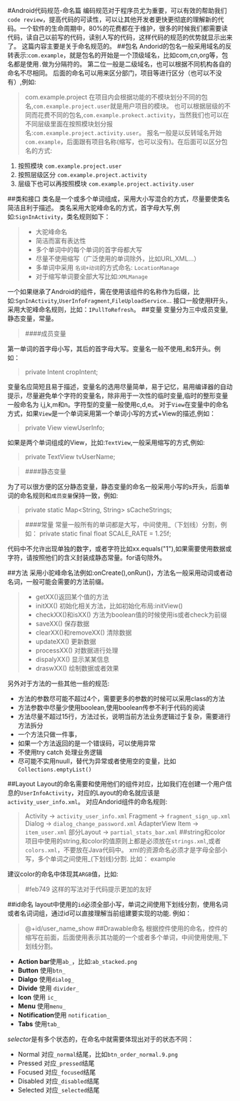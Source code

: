 #Android代码规范-命名篇
编码规范对于程序员尤为重要，可以有效的帮助我们`code review`，提高代码的可读性，可以让其他开发者更快更彻底的理解新的代码。一个软件的生命周期中，80%的花费都在于维护，很多的时候我们都需要读代码，读自己以前写的代码，读别人写的代码，这样代码的规范的优势就显示出来了。
这篇内容主要是关于命名规范的。
##包名
Andorid的包名一般采用域名的反转表示:`com.example`，就是包名的开始是一个顶级域名，比如com,cn,org等，包名都是使用`.`做为分隔符的。
第二位一般是二级域名，也可以根据不同机构各自的命名不尽相同。
后面的命名可以用来区分部门，项目等进行区分（也可以不没有）,例如:
>com.example.project
在项目内会根据功能的不模块划分不同的包名,`com.example.project.user`就是用户项目的模块。
也可以根据层级的不同而花费不同的包名,`com.example.prokect.activity`，当然我们也可以在不同层级里面在按照模块划分报名:`com.example.project.activity.user`。
报名一般是以反转域名开始`com.example`，后面跟有项目名称(缩写，也可以没有)。在后面可以区分包名的方式:

1. 按照模块 `com.example.project.user`
2. 按照层级区分 `com.example.project.activity`
3. 层级下也可以再按照模块 `com.example.project.activity.user`

##类和接口
类名是一个或多个单词组成，采用大小写混合的方式，尽量要使类名简洁且利于描述。
类名采用大驼峰命名的方式，首字母大写,例如:`SignInActivity`，类名规则如下：
> * 大驼峰命名
> * 简洁而富有表达性
> * 多个单词中的每个单词的首字母都大写
> * 尽量不使用缩写（广泛使用的单词除外，比如URL,XML...）
> * 多单词中采用 `名词+动词`的方式命名: `LocationManage`
> * 对于缩写单词要全部大写比如:`XMLManage`

一个如果继承了Android的组件，需在使用该组件的名称作为后缀，比如:`SgnInActivity`,`UserInfoFragment`,`FileUploadService`...
接口一般使用**I**开头，采用大驼峰命名规则，比如：`IPullToRefresh`。
##变量
变量分为三中成员变量,静态变量，常量。
>####成员变量

第一单词的首字母小写，其后的首字母大写。变量名一般不使用_和$开头。例如：
>private Intent cropIntent;

变量名应简短且易于描述，变量名的选用尽量简单，易于记忆，易用编译器的自动提示，尽量避免单个字符的变量名，除非用于一次性的临时变量,临时的整形变量一般命名为 i,j,k,m和n。字符型的变量一般使用c,d,e。
对于`View`在变量中的命名方式，如果`View`是一个单词采用第一个单词小写的方式+View的描述,例如：
> private View viewUserInfo;

如果是两个单词组成的View，比如:`TextView`,一般采用缩写的方式,例如:
> private TextView tvUserName;

>####静态变量

为了可以很方便的区分静态变量，静态变量的命名一般采用小写的s开头，后面单词的命名规则和`成员变量`保持一致，例如:
>private static Map<String, String> sCacheStrings;

>####常量
常量一般所有的单词都是大写，中间使用_（下划线）分割，例如：
>private static final float SCALE_RATE = 1.25f;


代码中不允许出现单独的数字，或者字符比如xx.equals("1"),如果需要使用数据或字符，请按照他们的含义封装成静态常量。for语句除外。


##方法
采用小驼峰命名法例如:onCreate(),onRun()，方法名一般采用动词或者动名词，一般可能会需要的方法前缀。
> * getXX()返回某个值的方法
> * initXX() 初始化相关方法，比如初始化布局:initView()
> * checkXX()和isXX() 方法为boolean值的时候使用is或者check为前缀
> * saveXX() 保存数据
> * clearXX()和removeXX() 清除数据
> * updateXX() 更新数据
> * processXX() 对数据进行处理
> * dispalyXX() 显示某某信息
> * draswXX() 绘制数据或者效果

另外对于方法的一些其他一些的规范:

* 方法的参数尽可能不超过4个，需要更多的参数的时候可以采用class的方法
* 方法参数中尽量少使用boolean,使用boolean传参不利于代码的阅读
* 方法尽量不超过15行，方法过长，说明当前方法业务逻辑过于复杂，需要进行方法拆分
* 一个方法只做一件事，
* 如果一个方法返回的是一个错误码，可以使用异常
* 不使用try catch 处理业务逻辑
* 尽可能不实用nuull，替代为异常或者使用空的变量，比如`Collections.emptyList()`


##Layout
Layout的命名需要和使用他们的组件对应，比如我们在创建一个用户信息的`UserInfoActivity`，对应的Layout的命名就应该是`activity_user_info.xml`。
对应Andorid组件的命名规则:
> Activity  ->   `activity_user_info.xml`
> Fragment  ->   `fragment_sign_up.xml`
> Dialog    ->   `dialog_change_password.xml`
> AdapterView Item  ->  `item_user.xml`
> 部分Layout ->    `partial_stats_bar.xml`
##string和color
项目中使用的string,和color的值原则上都是必须放在`strings.xml`,或者`colors.xml`，不要放在Java代码中。
xml的资源命名必须才是字母全部小写，多个单词之间使用_(下划线)分割.
比如：
><string name="app_name">example</string>

建议color的命名中体现其`ARGB`值，比如:
><color name="color_feb749">#feb749</color>
这样的写法对于代码提示更加的友好

##id命名
layout中使用的`id`必须全部小写，单词之间使用下划线分割，使用名词或者名词词组，通过id可以直接理解当前组建要实现的功能.
例如：
>@+id/user_name_show
##Drawable命名
根据控件使用的命名，控件的缩写在前面，后面使用表示其功能的一个或者多个单词，中间使用使用_下划线分割。

* **Action bar**使用`ab_`，比如:`ab_stacked.png`
* **Button** 使用`btn_`
* **Dialgo** 使用`dialog_` 
* **Divide** 使用 `divider_` 
* **Icon** 使用 `ic_`
* **Menu** 使用`menu_`
* **Notification**使用 `notification_`
* **Tabs** 使用`tab_`

*selector*是有多个状态的，在命名中就需要体现出对于的状态不同：

* Normal  对应`_normal`结尾，比如`btn_order_normal.9.png`
* Pressed 对应`_pressed`结尾
* Focused 对应`_focused`结尾
* Disabled 对应`_disabled`结尾
* Selected 对应`_selected`结尾



